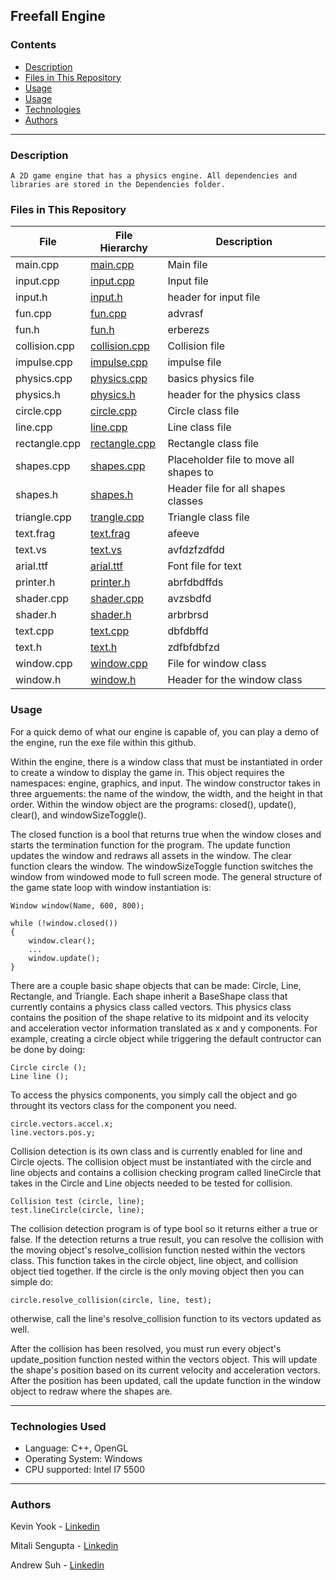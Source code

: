<img src="">

## Freefall Engine

### Contents

* [Description]()
* [Files in This Repository]()
* [Usage]()
* [Usage]()
* [Technologies]()
* [Authors]()
---

### Description
	
	A 2D game engine that has a physics engine. All dependencies and libraries are stored in the Dependencies folder.


### Files in This Repository

| File                   | File Hierarchy                                       | Description
|------------------------|------------------------------------------------------|--------------------------------------|
|main.cpp | [main.cpp](the_engine/the_engine/src/main.cpp)  |  Main file  |
| input.cpp  | [input.cpp](the_engine/the_engine/src/input/input.cpp)  |  Input file |
| input.h | [input.h](the_engine/the_engine/src/input/input.h)  | header for input file |
| fun.cpp | [fun.cpp](the_engine/the_engine/src/movement/fun.cpp) | advrasf  |
| fun.h  | [fun.h](the_engine/the_engine/src/movement/fun.h) | erberezs |
| collision.cpp | [collision.cpp](the_engine/the_engine/src/physics/collision.cpp) | Collision file |
| impulse.cpp | [impulse.cpp](the_engine/the_engine/src/physics/impulse.cpp) | impulse file| 
| physics.cpp | [physics.cpp](the_engine/the_engine/src/physics/physics.cpp) | basics physics file |
| physics.h | [physics.h](the_engine/the_engine/src/physics/physics.h) | header for the physics class |
| circle.cpp | [circle.cpp](the_engine/the_engine/src/shapes/circle.cpp) | Circle class file |
| line.cpp | [line.cpp](the_engine/the_engine/src/shapes/line.cpp) | Line class file |
| rectangle.cpp | [rectangle.cpp](the_engine/the_engine/src/shapes/rectangle.cpp) | Rectangle class file |
| shapes.cpp | [shapes.cpp](the_engine/the_engine/src/shapes/shapes.cpp) | Placeholder file to move all shapes to |
| shapes.h | [shapes.h](the_engine/the_engine/src/shapes/shapes.h) | Header file for all shapes classes |
| triangle.cpp | [trangle.cpp](the_engine/the_engine/src/shapes/triangle.cpp) | Triangle class file |
| text.frag | [text.frag](the_engine/the_engine/src/window/shader/text.frag) | afeeve |
| text.vs| [text.vs](the_engine/the_engine/src/window/shader/text.vs) | avfdzfzdfdd |
| arial.ttf | [arial.ttf](the_engine/the_engine/src/window/arial.ttf) | Font file for text |
| printer.h | [printer.h](the_engine/the_engine/src/window/printer.h) | abrfdbdffds |
| shader.cpp | [shader.cpp](the_engine/the_engine/src/window/shader.cpp) | avzsbdfd |
| shader.h | [shader.h](the_engine/the_engine/src/window/shader.h) | arbrbrsd |
| text.cpp | [text.cpp](the_engine/the_engine/src/window/text.cpp) | dbfdbffd |
| text.h  | [text.h](the_engine/the_engine/src/window/text.h) | zdfbfdbfzd |
| window.cpp | [window.cpp](the_engine/the_engine/src/window/window.cpp) | File for window class |
| window.h  | [window.h](the_engine/the_engine/src/window/window.h) | Header for the window class |

### Usage

For a quick demo of what our engine is capable of, you can play a demo of the engine, run the exe file within this github.

Within the engine, there is a window class that must be instantiated in order to create a window to display the game in. This object requires the namespaces: engine, graphics, and input. The window constructor takes in three arguements: the name of the window, the width, and the height in that order. Within the window object are the programs: closed(), update(), clear(), and windowSizeToggle().

The closed function is a bool that returns true when the window closes and starts the termination function for the program. The update function updates the window and redraws all assets in the window. The clear function clears the window. The windowSizeToggle function switches the window from windowed mode to full screen mode. The general structure of the game state loop with window instantiation is:

```
Window window(Name, 600, 800);

while (!window.closed())
{
	window.clear();
	...
	window.update();
}
```

There are a couple basic shape objects that can be made: Circle, Line, Rectangle, and Triangle. Each shape inherit a BaseShape class that currently contains a physics class called vectors. This physics class contains the position of the shape relative to its midpoint and its velocity and acceleration vector information translated as x and y components. For example, creating a circle object while triggering the default contructor can be done by doing:

```
Circle circle ();
Line line ();
```

To access the physics components, you simply call the object and go throught its vectors class for the component you need.

```
circle.vectors.accel.x;
line.vectors.pos.y;
```

Collision detection is its own class and is currently enabled for line and Circle ojects. The collision object must be instantiated with the circle and line objects and contains a collision checking program called lineCircle that takes in the Circle and Line objects needed to be tested for collision. 

```
Collision test (circle, line);
test.lineCircle(circle, line);
```

The collision detection program is of type bool so it returns either a true or false. If the detection returns a true result, you can resolve the collision with the moving object's resolve_collision function nested within the vectors class. This function takes in the circle object, line object, and collision object tied together. If the circle is the only moving object then you can simple do:

```
circle.resolve_collision(circle, line, test);
```

otherwise, call the line's resolve_collision function to its vectors updated as well.

After the collision has been resolved, you must run every object's update_position function nested within the vectors object. This will update the shape's position based on its current velocity and acceleration vectors. After the position has been updated, call the update function in the window object to redraw where the shapes are.


---

### Technologies Used
* Language: C++, OpenGL
* Operating System: Windows
* CPU supported: Intel I7 5500
---

### Authors

Kevin Yook - [Linkedin](https://www.linkedin.com/in/kevin-yook-82306b98/)

Mitali Sengupta - [Linkedin](https://www.linkedin.com/in/mitali-s-auger/)

Andrew Suh - [Linkedin](https://www.linkedin.com/in/andrew-jung-min-suh/)